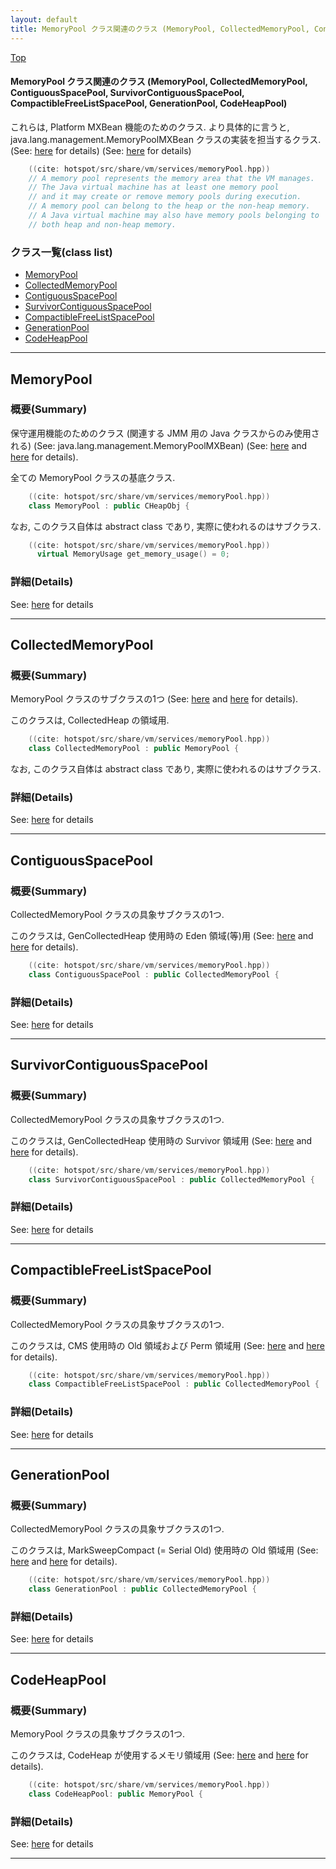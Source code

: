```yaml
---
layout: default
title: MemoryPool クラス関連のクラス (MemoryPool, CollectedMemoryPool, ContiguousSpacePool, SurvivorContiguousSpacePool, CompactibleFreeListSpacePool, GenerationPool, CodeHeapPool)
---
```

[Top](../index.html)

#### MemoryPool クラス関連のクラス (MemoryPool, CollectedMemoryPool, ContiguousSpacePool, SurvivorContiguousSpacePool, CompactibleFreeListSpacePool, GenerationPool, CodeHeapPool)

これらは, Platform MXBean 機能のためのクラス.
より具体的に言うと, java.lang.management.MemoryPoolMXBean クラスの実装を担当するクラス.
(See: [here](no2114twV.html) for details)
(See: [here](no211477i.html) for details)


```cpp
    ((cite: hotspot/src/share/vm/services/memoryPool.hpp))
    // A memory pool represents the memory area that the VM manages.
    // The Java virtual machine has at least one memory pool
    // and it may create or remove memory pools during execution.
    // A memory pool can belong to the heap or the non-heap memory.
    // A Java virtual machine may also have memory pools belonging to
    // both heap and non-heap memory.
```



### クラス一覧(class list)

  * [MemoryPool](#nog84egjPN)
  * [CollectedMemoryPool](#nojYZXh46W)
  * [ContiguousSpacePool](#noYyQueS-F)
  * [SurvivorContiguousSpacePool](#noEhFCM_vS)
  * [CompactibleFreeListSpacePool](#nogMwZ2EAq)
  * [GenerationPool](#noRx1PaGbZ)
  * [CodeHeapPool](#nodbfeamFi)


---
## <a name="nog84egjPN" id="nog84egjPN">MemoryPool</a>

### 概要(Summary)
保守運用機能のためのクラス (関連する JMM 用の Java クラスからのみ使用される)
(See: java.lang.management.MemoryPoolMXBean)
(See: [here](no2114twV.html) and [here](no211477i.html) for details).

全ての MemoryPool クラスの基底クラス.


```cpp
    ((cite: hotspot/src/share/vm/services/memoryPool.hpp))
    class MemoryPool : public CHeapObj {
```

なお, このクラス自体は abstract class であり, 実際に使われるのはサブクラス.


```cpp
    ((cite: hotspot/src/share/vm/services/memoryPool.hpp))
      virtual MemoryUsage get_memory_usage() = 0;
```




### 詳細(Details)
See: [here](../doxygen/classMemoryPool.html) for details

---
## <a name="nojYZXh46W" id="nojYZXh46W">CollectedMemoryPool</a>

### 概要(Summary)
MemoryPool クラスのサブクラスの1つ (See: [here](no2114twV.html) and [here](no211477i.html) for details).

このクラスは, CollectedHeap の領域用.


```cpp
    ((cite: hotspot/src/share/vm/services/memoryPool.hpp))
    class CollectedMemoryPool : public MemoryPool {
```

なお, このクラス自体は abstract class であり, 実際に使われるのはサブクラス.




### 詳細(Details)
See: [here](../doxygen/classCollectedMemoryPool.html) for details

---
## <a name="noYyQueS-F" id="noYyQueS-F">ContiguousSpacePool</a>

### 概要(Summary)
CollectedMemoryPool クラスの具象サブクラスの1つ.

このクラスは, GenCollectedHeap 使用時の Eden 領域(等)用 (See: [here](no2114twV.html) and [here](no211477i.html) for details).


```cpp
    ((cite: hotspot/src/share/vm/services/memoryPool.hpp))
    class ContiguousSpacePool : public CollectedMemoryPool {
```




### 詳細(Details)
See: [here](../doxygen/classContiguousSpacePool.html) for details

---
## <a name="noEhFCM_vS" id="noEhFCM_vS">SurvivorContiguousSpacePool</a>

### 概要(Summary)
CollectedMemoryPool クラスの具象サブクラスの1つ.

このクラスは, GenCollectedHeap 使用時の Survivor 領域用 (See: [here](no2114twV.html) and [here](no211477i.html) for details).


```cpp
    ((cite: hotspot/src/share/vm/services/memoryPool.hpp))
    class SurvivorContiguousSpacePool : public CollectedMemoryPool {
```




### 詳細(Details)
See: [here](../doxygen/classSurvivorContiguousSpacePool.html) for details

---
## <a name="nogMwZ2EAq" id="nogMwZ2EAq">CompactibleFreeListSpacePool</a>

### 概要(Summary)
CollectedMemoryPool クラスの具象サブクラスの1つ.

このクラスは, CMS 使用時の Old 領域および Perm 領域用 (See: [here](no2114twV.html) and [here](no211477i.html) for details).


```cpp
    ((cite: hotspot/src/share/vm/services/memoryPool.hpp))
    class CompactibleFreeListSpacePool : public CollectedMemoryPool {
```




### 詳細(Details)
See: [here](../doxygen/classCompactibleFreeListSpacePool.html) for details

---
## <a name="noRx1PaGbZ" id="noRx1PaGbZ">GenerationPool</a>

### 概要(Summary)
CollectedMemoryPool クラスの具象サブクラスの1つ.

このクラスは, MarkSweepCompact (= Serial Old) 使用時の Old 領域用 (See: [here](no2114twV.html) and [here](no211477i.html) for details).


```cpp
    ((cite: hotspot/src/share/vm/services/memoryPool.hpp))
    class GenerationPool : public CollectedMemoryPool {
```




### 詳細(Details)
See: [here](../doxygen/classGenerationPool.html) for details

---
## <a name="nodbfeamFi" id="nodbfeamFi">CodeHeapPool</a>

### 概要(Summary)
MemoryPool クラスの具象サブクラスの1つ.

このクラスは, CodeHeap が使用するメモリ領域用 (See: [here](no2114twV.html) and [here](no211477i.html) for details).


```cpp
    ((cite: hotspot/src/share/vm/services/memoryPool.hpp))
    class CodeHeapPool: public MemoryPool {
```




### 詳細(Details)
See: [here](../doxygen/classCodeHeapPool.html) for details

---
